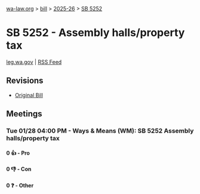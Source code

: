 [wa-law.org](/) > [bill](/bill/) > [2025-26](/bill/2025-26/) > [SB 5252](/bill/2025-26/sb/5252/)

# SB 5252 - Assembly halls/property tax
[leg.wa.gov](https://app.leg.wa.gov/billsummary?BillNumber=5252&Year=2025&Initiative=false) | [RSS Feed](./rss.xml)

## Revisions
* [Original Bill](1/)

## Meetings
### Tue 01/28 04:00 PM - Ways & Means (WM): SB 5252 Assembly halls/property tax
#### 0 👍 - Pro

#### 0 👎 - Con

#### 0 ❓ - Other
